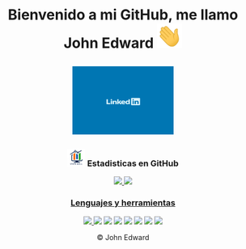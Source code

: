 <!DOCTYPE html>
<html>
<head>
    <meta charset='utf-8'>
    <meta http-equiv='X-UA-Compatible' content='IE=edge'>
    <meta name='viewport' content='width=device-width, initial-scale=1'>
    <link rel='stylesheet' type='text/css' media='screen' href='estilo.css'>
</head>
  
<body>
    <h1 align = "center"> Bienvenido a mi GitHub, me llamo John Edward
        <img src="wave.gif" width="50px">
    </h1>
    
<h2 align="center">
       <a href = "https://www.linkedin.com/in/johnsalarodr491/" title = "LinkedIn" target="_blank">
           <img src ="linkedin.gif" width = "200px" height = "135px" alt = "John Edward | linkedIn">
    </a> <tr/>
</h2>


<h3 align="center"><img src="estadistica2.gif" width="35px" height="35px">  Estadisticas en GitHub</h3>
<div align = "center">
  <a href="https://github.com/JohnEdwZ">
  <img height="140em" src="https://github-readme-stats.vercel.app/api?username=JohnEdwZ&show_icons=true&theme=radical&include_all_commits=true&count_private=true"/>
  <img height="140em" src="https://github-readme-stats.vercel.app/api/top-langs/?username=JohnEdwZ&layout=compact&langs_count=7&theme=radical"/>
</div>

</body>

<footer>   
<h3 align = "center">Lenguajes y herramientas</h3>
<p align = "center">
<img src = "https://img.shields.io/badge/OS-Windows-informational?style=flat&logo=windows&logoColor=white&color=2bbc8a"/> </a>
<img src = "https://img.shields.io/badge/-Python-informational?style=flat&logo=python&logoColor=white&color=blue"/> </a>
<img src = "https://img.shields.io/badge/-JavaScript-informational?style=flat&logo=javascript&logoColor=white&color=yellow"/> </a>
<img src = "https://img.shields.io/badge/-HTML5-E34F26?style=flat&logo=html5&logoColor=white"> 
<img src = "https://img.shields.io/badge/-CSS3-1572B6?style=flat&logo=css3&logoColor=white">
<img src = "https://img.shields.io/badge/-MySQL-F29111?style=flat&logo=mysql&logoColor=FFFFFF">
<img src = "http://img.shields.io/badge/-Github-000000?style=flat&logo=github&logoColor=FFFFFF">
<img src = "http://img.shields.io/badge/-VS%20Code-007ACC?style=flat&logo=visual%20studio%20code&logoColor=white">
</p> 
    
 <p align = "center" font size = "2">&#169 John Edward</p> 
</footer>

</html>
